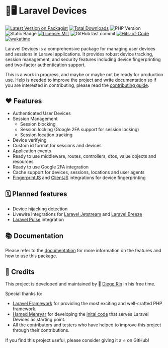 # 📱🖥️ Laravel Devices

[![Latest Version on Packagist](https://img.shields.io/packagist/v/diego-ninja/laravel-devices.svg?style=flat&color=blue)](https://packagist.org/packages/diego-ninja/laravel-devices)
[![Total Downloads](https://img.shields.io/packagist/dt/diego-ninja/laravel-devices.svg?style=flat&color=blue)](https://packagist.org/packages/diego-ninja/laravel-devices)
![PHP Version](https://img.shields.io/packagist/php-v/diego-ninja/cosmic.svg?style=flat&color=blue)
![Static Badge](https://img.shields.io/badge/laravel-10-blue)
[![License: MIT](https://img.shields.io/badge/License-MIT-blue.svg)](https://opensource.org/licenses/MIT)
![GitHub last commit](https://img.shields.io/github/last-commit/diego-ninja/laravel-devices?color=blue)
[![Hits-of-Code](https://hitsofcode.com/github/diego-ninja/laravel-devices?branch=main&label=Hits-of-Code)](https://hitsofcode.com/github/diego-ninja/laravel-devices/view?branch=main&label=Hits-of-Code&color=blue)
[![wakatime](https://wakatime.com/badge/user/bd65f055-c9f3-4f73-92aa-3c9810f70cc3/project/94491bff-6b6c-4b9d-a5fd-5568319d3071.svg)](https://wakatime.com/badge/user/bd65f055-c9f3-4f73-92aa-3c9810f70cc3/project/94491bff-6b6c-4b9d-a5fd-5568319d3071)

Laravel Devices is a comprehensive package for managing user devices and sessions in Laravel applications. It provides robust device tracking, session management, and security features including device fingerprinting and two-factor authentication support.

This is a work in progress, and maybe or maybe not be ready for production use.  Help is needed to improve the project and write documentation so if you are interested in contributing, please read the [contributing guide](./docs/contributing.md).

## ❤️ Features

* Authenticated User Devices
* Session Management
  * Session blocking
  * Session locking (Google 2FA support for session locking)
  * Session location tracking
* Device verifying
* Custom id format for sessions and devices
* Application events
* Ready to use middleware, routes, controllers, dtos, value objects and resources
* Ready to use Google 2FA integration
* Cache support for devices, sessions, locations and user agents
* [FingerprintJS](https://github.com/fingerprintjs/fingerprintjs) and [ClientJS](https://github.com/jackspirou/clientjs) integrations for device fingerprinting

## 🗓️ Planned features

* Device hijacking detection
* Livewire integrations for [Laravel Jetstream](https://jetstream.laravel.com/) and [Laravel Breeze](https://laravel.com/docs/11.x/starter-kits#laravel-breeze)
* [Laravel Pulse](https://laravel.com/docs/11.x/pulse) integration


## 📚 Documentation

Please refer to the [documentation](./docs/README.md) for more information on the features and how to use this package.


## 🙏 Credits

This project is developed and maintained by 🥷 [Diego Rin](https://diego.ninja) in his free time.

Special thanks to:

- [Laravel Framework](https://laravel.com/) for providing the most exciting and well-crafted PHP framework.
- [Hamed Mehryar](https://github.com/hamedmehryar) for developing the [inital code](https://github.com/hamedmehryar/laravel-session-tracker) that serves Laravel Devices as starting point.
- All the contributors and testers who have helped to improve this project through their contributions.

If you find this project useful, please consider giving it a ⭐ on GitHub!
